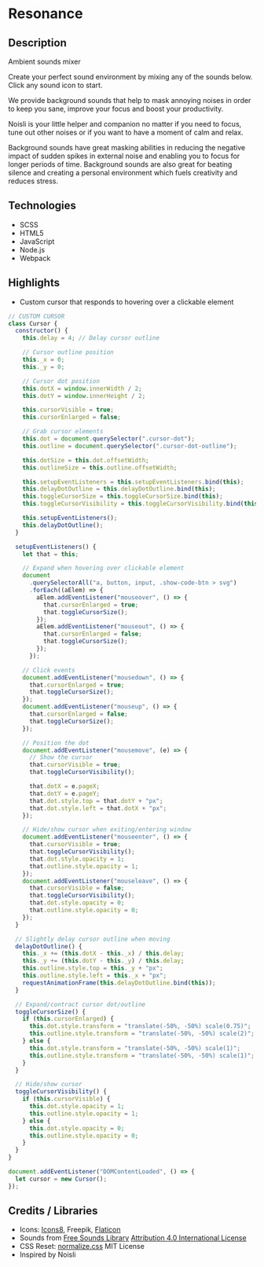 # Resonance

<!-- 
Resonate
Audio Atmosphere
soudnscape
Ambient Mix
 -->

<!-- [LIVE SITE]() -->

## Description


Ambient sounds mixer


Create your perfect sound environment by mixing any of the sounds below.
Click any sound icon to start.

We provide background sounds that help to mask annoying noises
in order to keep you sane, improve your focus and boost your productivity.

Noisli is your little helper and companion no matter if you need to focus, tune out other noises or if you want to have a moment of calm and relax.

Background sounds have great masking abilities in reducing the negative impact of sudden spikes in external noise and enabling you to focus for longer periods of time. Background sounds are also great for beating silence and creating a personal environment which fuels creativity and reduces stress.


## Technologies

- SCSS
- HTML5
- JavaScript
- Node.js
- Webpack

## Highlights

- Custom cursor that responds to hovering over a clickable element

```js
// CUSTOM CURSOR
class Cursor {
  constructor() {
    this.delay = 4; // Delay cursor outline

    // Cursor outline position
    this._x = 0;
    this._y = 0;

    // Cursor dot position
    this.dotX = window.innerWidth / 2;
    this.dotY = window.innerHeight / 2;

    this.cursorVisible = true;
    this.cursorEnlarged = false;

    // Grab cursor elements
    this.dot = document.querySelector(".cursor-dot");
    this.outline = document.querySelector(".cursor-dot-outline");

    this.dotSize = this.dot.offsetWidth;
    this.outlineSize = this.outline.offsetWidth;

    this.setupEventListeners = this.setupEventListeners.bind(this);
    this.delayDotOutline = this.delayDotOutline.bind(this);
    this.toggleCursorSize = this.toggleCursorSize.bind(this);
    this.toggleCursorVisibility = this.toggleCursorVisibility.bind(this);

    this.setupEventListeners();
    this.delayDotOutline();
  }

  setupEventListeners() {
    let that = this;

    // Expand when hovering over clickable element
    document
      .querySelectorAll("a, button, input, .show-code-btn > svg")
      .forEach((aElem) => {
        aElem.addEventListener("mouseover", () => {
          that.cursorEnlarged = true;
          that.toggleCursorSize();
        });
        aElem.addEventListener("mouseout", () => {
          that.cursorEnlarged = false;
          that.toggleCursorSize();
        });
      });

    // Click events
    document.addEventListener("mousedown", () => {
      that.cursorEnlarged = true;
      that.toggleCursorSize();
    });
    document.addEventListener("mouseup", () => {
      that.cursorEnlarged = false;
      that.toggleCursorSize();
    });

    // Position the dot
    document.addEventListener("mousemove", (e) => {
      // Show the cursor
      that.cursorVisible = true;
      that.toggleCursorVisibility();

      that.dotX = e.pageX;
      that.dotY = e.pageY;
      that.dot.style.top = that.dotY + "px";
      that.dot.style.left = that.dotX + "px";
    });

    // Hide/show cursor when exiting/entering window
    document.addEventListener("mouseenter", () => {
      that.cursorVisible = true;
      that.toggleCursorVisibility();
      that.dot.style.opacity = 1;
      that.outline.style.opacity = 1;
    });
    document.addEventListener("mouseleave", () => {
      that.cursorVisible = false;
      that.toggleCursorVisibility();
      that.dot.style.opacity = 0;
      that.outline.style.opacity = 0;
    });
  }

  // Slightly delay cursor outline when moving
  delayDotOutline() {
    this._x += (this.dotX - this._x) / this.delay;
    this._y += (this.dotY - this._y) / this.delay;
    this.outline.style.top = this._y + "px";
    this.outline.style.left = this._x + "px";
    requestAnimationFrame(this.delayDotOutline.bind(this));
  }

  // Expand/contract cursor dot/outline
  toggleCursorSize() {
    if (this.cursorEnlarged) {
      this.dot.style.transform = "translate(-50%, -50%) scale(0.75)";
      this.outline.style.transform = "translate(-50%, -50%) scale(2)";
    } else {
      this.dot.style.transform = "translate(-50%, -50%) scale(1)";
      this.outline.style.transform = "translate(-50%, -50%) scale(1)";
    }
  }

  // Hide/show cursor
  toggleCursorVisibility() {
    if (this.cursorVisible) {
      this.dot.style.opacity = 1;
      this.outline.style.opacity = 1;
    } else {
      this.dot.style.opacity = 0;
      this.outline.style.opacity = 0;
    }
  }
}

document.addEventListener("DOMContentLoaded", () => {
  let cursor = new Cursor();
});
```


## Credits / Libraries

* Icons: [Icons8](https://icons8.com/), Freepik, [Flaticon](https://www.flaticon.com/)
* Sounds from [Free Sounds Library](https://www.freesoundslibrary.com/)
  [Attribution 4.0 International License](https://creativecommons.org/licenses/by/4.0/)
* CSS Reset: [normalize.css](github.com/necolas/normalize.css) 
  MIT License
* Inspired by Noisli

